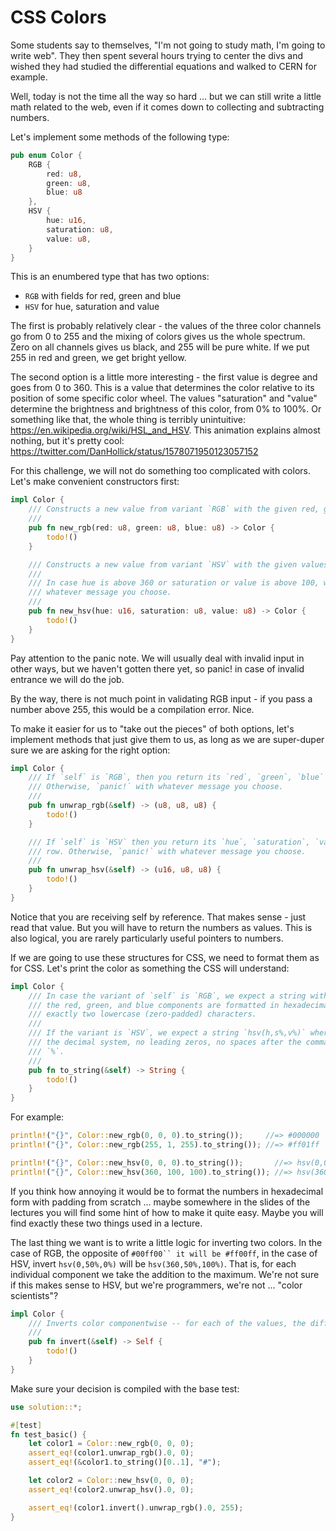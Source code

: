 # CSS Colors

Some students say to themselves, "I'm not going to study math, I'm going to write web". They then spent several hours trying to center the divs and wished they had studied the differential equations and walked to CERN for example.

Well, today is not the time all the way so hard ... but we can still write a little math related to the web, even if it comes down to collecting and subtracting numbers.

Let's implement some methods of the following type:

```rust
pub enum Color {
    RGB {
        red: u8,
        green: u8,
        blue: u8
    },
    HSV {
        hue: u16,
        saturation: u8,
        value: u8,
    }
}
```

This is an enumbered type that has two options:
- `RGB` with fields for red, green and blue
- `HSV` for hue, saturation and value

The first is probably relatively clear - the values of the three color channels go from 0 to 255 and the mixing of colors gives us the whole spectrum. Zero on all channels gives us black, and 255 will be pure white. If we put 255 in red and green, we get bright yellow.

The second option is a little more interesting - the first value is degree and goes from 0 to 360. This is a value that determines the color relative to its position of some specific color wheel. The values "saturation" and "value" determine the brightness and brightness of this color, from 0% to 100%. Or something like that, the whole thing is terribly unintuitive: https://en.wikipedia.org/wiki/HSL_and_HSV. This animation explains almost nothing, but it's pretty cool: https://twitter.com/DanHollick/status/1578071950123057152

For this challenge, we will not do something too complicated with colors. Let's make convenient constructors first:

```rust
impl Color {
    /// Constructs a new value from variant `RGB` with the given red, green, and blue values.
    ///
    pub fn new_rgb(red: u8, green: u8, blue: u8) -> Color {
        todo!()
    }

    /// Constructs a new value from variant `HSV` with the given values.
    ///
    /// In case hue is above 360 ​​or saturation or value is above 100, we expect you to `panic!` with
    /// whatever message you choose.
    ///
    pub fn new_hsv(hue: u16, saturation: u8, value: u8) -> Color {
        todo!()
    }
}
```

Pay attention to the panic note. We will usually deal with invalid input in other ways, but we haven't gotten there yet, so panic! in case of invalid entrance we will do the job.

By the way, there is not much point in validating RGB input - if you pass a number above 255, this would be a compilation error. Nice.

To make it easier for us to "take out the pieces" of both options, let's implement methods that just give them to us, as long as we are super-duper sure we are asking for the right option:

```rust
impl Color {
    /// If `self` is `RGB`, then you return its `red`, `green`, `blue` components in that order.
    /// Otherwise, `panic!` with whatever message you choose.
    ///
    pub fn unwrap_rgb(&self) -> (u8, u8, u8) {
        todo!()
    }

    /// If `self` is `HSV` then you return its `hue`, `saturation`, `value` components in this
    /// row. Otherwise, `panic!` with whatever message you choose.
    ///
    pub fn unwrap_hsv(&self) -> (u16, u8, u8) {
        todo!()
    }
}
```

Notice that you are receiving self by reference. That makes sense - just read that value. But you will have to return the numbers as values. This is also logical, you are rarely particularly useful pointers to numbers.

If we are going to use these structures for CSS, we need to format them as for CSS. Let's print the color as something the CSS will understand:

```rust
impl Color {
    /// In case the variant of `self` is `RGB`, we expect a string with the content `#rrggbb`, where
    /// the red, green, and blue components are formatted in hexadecimal, and each is
    /// exactly two lowercase (zero-padded) characters.
    ///
    /// If the variant is `HSV`, we expect a string `hsv(h,s%,v%)` where the numbers are typed in
    /// the decimal system, no leading zeros, no spaces after the commas, the second two ending in
    /// `%`.
    ///
    pub fn to_string(&self) -> String {
        todo!()
    }
}
```

For example:

```rust
println!("{}", Color::new_rgb(0, 0, 0).to_string());     //=> #000000
println!("{}", Color::new_rgb(255, 1, 255).to_string()); //=> #ff01ff

println!("{}", Color::new_hsv(0, 0, 0).to_string());       //=> hsv(0,0%,0%)
println!("{}", Color::new_hsv(360, 100, 100).to_string()); //=> hsv(360,100%,100%)
```

If you think how annoying it would be to format the numbers in hexadecimal form with padding from scratch ... maybe somewhere in the slides of the lectures you will find some hint of how to make it quite easy. Maybe you will find exactly these two things used in a lecture.

The last thing we want is to write a little logic for inverting two colors. In the case of RGB, the opposite of `#00ff00`` it will be #ff00ff`, in the case of HSV, invert `hsv(0,50%,0%)` will be `hsv(360,50%,100%)`. That is, for each individual component we take the addition to the maximum. We're not sure if this makes sense to HSV, but we're programmers, we're not ... "color scientists"?

```rust
impl Color {
    /// Inverts color componentwise -- for each of the values, the difference with the maximum is taken.
    ///
    pub fn invert(&self) -> Self {
        todo!()
    }
}
```

Make sure your decision is compiled with the base test:

```rust
use solution::*;

#[test]
fn test_basic() {
    let color1 = Color::new_rgb(0, 0, 0);
    assert_eq!(color1.unwrap_rgb().0, 0);
    assert_eq!(&color1.to_string()[0..1], "#");

    let color2 = Color::new_hsv(0, 0, 0);
    assert_eq!(color2.unwrap_hsv().0, 0);

    assert_eq!(color1.invert().unwrap_rgb().0, 255);
}
```